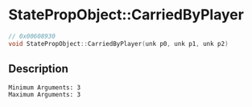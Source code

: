 # StatePropObject::CarriedByPlayer
```c
// 0x00608930
void StatePropObject::CarriedByPlayer(unk p0, unk p1, unk p2)
```
## Description
```
Minimum Arguments: 3
Maximum Arguments: 3
```
